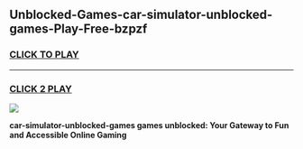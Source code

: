 
## Unblocked-Games-car-simulator-unblocked-games-Play-Free-bzpzf
<h3>
<a href="https://premium76.site?title=car-simulator-unblocked-games&ref=22A">CLICK TO PLAY</a></h3>
<hr>

<h3>
<a href="https://premium76.site?title=car-simulator-unblocked-games&ref=22A">CLICK 2 PLAY</a>
  
</h3>

<a href="https://premium76.site?title=car-simulator-unblocked-games&ref=22A"><img src="https://clearcache.store/games.png"></a>


**car-simulator-unblocked-games games unblocked: Your Gateway to Fun and Accessible Online Gaming**
